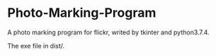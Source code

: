 # Photo-Marking-Program
A photo marking program for flickr, writed by tkinter and python3.7.4.


The exe file in dist/.
